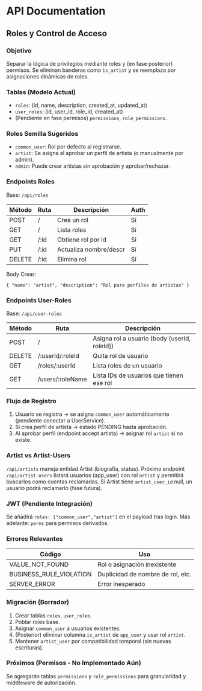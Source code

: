 # API Documentation

## Roles y Control de Acceso

### Objetivo

Separar la lógica de privilegios mediante roles y (en fase posterior) permisos. Se eliminan banderas como `is_artist` y se reemplaza por asignaciones dinámicas de roles.

### Tablas (Modelo Actual)

- `roles`: (id, name, description, created_at, updated_at)
- `user_roles`: (id, user_id, role_id, created_at)
- (Pendiente en fase permisos) `permissions`, `role_permissions`.

### Roles Semilla Sugeridos

- `common_user`: Rol por defecto al registrarse.
- `artist`: Se asigna al aprobar un perfil de artista (o manualmente por admin).
- `admin`: Puede crear artistas sin aprobación y aprobar/rechazar.

### Endpoints Roles

Base: `/api/roles`

| Método | Ruta | Descripción            | Auth |
| ------ | ---- | ---------------------- | ---- |
| POST   | /    | Crea un rol            | Sí   |
| GET    | /    | Lista roles            | Sí   |
| GET    | /:id | Obtiene rol por id     | Sí   |
| PUT    | /:id | Actualiza nombre/descr | Sí   |
| DELETE | /:id | Elimina rol            | Sí   |

Body Crear:

```
{ "name": "artist", "description": "Rol para perfiles de artistas" }
```

### Endpoints User-Roles

Base: `/api/user-roles`

| Método | Ruta             | Descripción                                  |
| ------ | ---------------- | -------------------------------------------- |
| POST   | /                | Asigna rol a usuario (body {userId, roleId}) |
| DELETE | /:userId/:roleId | Quita rol de usuario                         |
| GET    | /roles/:userId   | Lista roles de un usuario                    |
| GET    | /users/:roleName | Lista IDs de usuarios que tienen ese rol     |

### Flujo de Registro

1. Usuario se registra -> se asigna `common_user` automáticamente (pendiente conectar a UserService).
2. Si crea perfil de artista -> estado PENDING hasta aprobación.
3. Al aprobar perfil (endpoint accept artista) -> asignar rol `artist` si no existe.

### Artist vs Artist-Users

`/api/artists` maneja entidad Artist (biografía, status). Próximo endpoint `/api/artist-users` listará usuarios (app_user) con rol `artist` y permitirá buscarlos como cuentas reclamadas. Si Artist tiene `artist_user_id` null, un usuario podrá reclamarlo (fase futura).

### JWT (Pendiente Integración)

Se añadirá `roles: ["common_user","artist"]` en el payload tras login. Más adelante: `perms` para permisos derivados.

### Errores Relevantes

| Código                  | Uso                               |
| ----------------------- | --------------------------------- |
| VALUE_NOT_FOUND         | Rol o asignación inexistente      |
| BUSINESS_RULE_VIOLATION | Duplicidad de nombre de rol, etc. |
| SERVER_ERROR            | Error inesperado                  |

### Migración (Borrador)

1. Crear tablas `roles`, `user_roles`.
2. Poblar roles base.
3. Asignar `common_user` a usuarios existentes.
4. (Posterior) eliminar columna `is_artist` de `app_user` y usar rol `artist`.
5. Mantener `artist_user` por compatibilidad temporal (sin nuevas escrituras).

### Próximos (Permisos - No Implementado Aún)

Se agregarán tablas `permissions` y `role_permissions` para granularidad y middleware de autorización.
